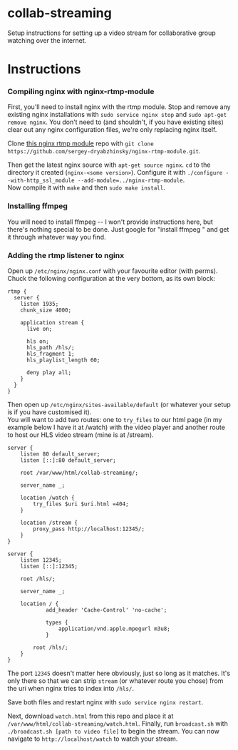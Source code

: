 # collab-streaming
Setup instructions for setting up a video stream for collaborative group watching over the internet.

# Instructions

### Compiling nginx with nginx-rtmp-module
First, you'll need to install nginx with the rtmp module. Stop and remove any existing nginx installations with
`sudo service nginx stop` and `sudo apt-get remove nginx`. You don't need to (and shouldn't, if you have existing sites) clear out any nginx configuration files, we're only replacing nginx itself.

Clone [this nginx rtmp module](https://github.com/sergey-dryabzhinsky/nginx-rtmp-module) repo with `git clone https://github.com/sergey-dryabzhinsky/nginx-rtmp-module.git`.

Then get the latest nginx source with `apt-get source nginx`. `cd` to the directory it created (`nginx-<some version>`).
Configure it with `./configure --with-http_ssl_module --add-module=../nginx-rtmp-module`.  
Now compile it with `make` and then `sudo make install`.

### Installing ffmpeg

You will need to install ffmpeg -- I won't provide instructions here, but there's nothing special to be done. Just google for "install ffmpeg <your platform>" and get it through whatever way you find.

### Adding the rtmp listener to nginx

Open up `/etc/nginx/nginx.conf` with your favourite editor (with perms). Chuck the following configuration at the very bottom, as its own block:

```
rtmp {
  server {
    listen 1935;
    chunk_size 4000;
    
    application stream {
      live on;
      
      hls on;
      hls_path /hls/;
      hls_fragment 1;
      hls_playlist_length 60;
      
      deny play all;
    }
  }
}
```

Then open up `/etc/nginx/sites-available/default` (or whatever your setup is if you have customised it).  
You will want to add two routes: one to `try_files` to our html page (in my example below I have it at /watch) with the video player and another route to host our HLS video stream (mine is at /stream).

```
server {
	listen 80 default_server;
	listen [::]:80 default_server;

	root /var/www/html/collab-streaming/;

	server_name _;

	location /watch {
		try_files $uri $uri.html =404;
	}

	location /stream {
		proxy_pass http://localhost:12345/;
	}
}

server {
	listen 12345;
	listen [::]:12345;

	root /hls/;
	
	server_name _;
	
	location / {
			add_header 'Cache-Control' 'no-cache';

			types {
				application/vnd.apple.mpegurl m3u8;
			}

		root /hls/;
	}
}
```

The port `12345` doesn't matter here obviously, just so long as it matches. It's only there so that we can strip `stream` (or whatever route you chose) from the uri when nginx tries to index into `/hls/`. 

Save both files and restart nginx with `sudo service nginx restart`. 

Next, download `watch.html` from this repo and place it at `/var/www/html/collab-streaming/watch.html`. 
Finally, run `broadcast.sh` with `./broadcast.sh [path to video file]` to begin the stream. You can now navigate to `http://localhost/watch` to watch your stream.

